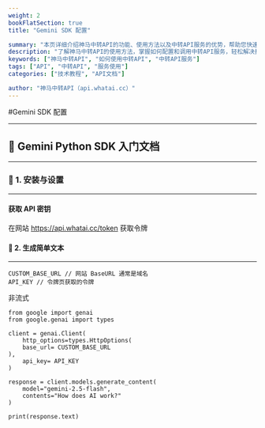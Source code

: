 ```yaml
---
weight: 2
bookFlatSection: true
title: "Gemini SDK 配置"

summary: "本页详细介绍神马中转API的功能、使用方法以及中转API服务的优势，帮助您快速上手并提升效率。"
description: "了解神马中转API的使用方法，掌握如何配置和调用中转API服务，轻松解决接口调用难题。"
keywords: ["神马中转API", "如何使用中转API", "中转API服务"]
tags: ["API", "中转API", "服务使用"]
categories: ["技术教程", "API文档"]

author: "神马中转API（api.whatai.cc）"
---
```


#Gemini SDK 配置
___

## 🌟 Gemini Python SDK 入门文档
---
### 🔧 1. 安装与设置
---
#### 获取 API 密钥

在网站 https://api.whatai.cc/token 获取令牌

#### 🚀 2. 生成简单文本
---
```
CUSTOM_BASE_URL // 网站 BaseURL 通常是域名
API_KEY // 令牌页获取的令牌
```

非流式

```
from google import genai
from google.genai import types

client = genai.Client(
    http_options=types.HttpOptions(
    base_url= CUSTOM_BASE_URL
),
    api_key= API_KEY
)

response = client.models.generate_content(
    model="gemini-2.5-flash",
    contents="How does AI work?"
)

print(response.text)
```